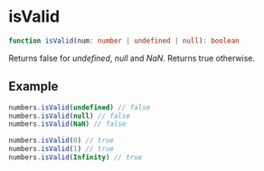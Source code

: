 # isValid

```ts
function isValid(num: number | undefined | null): boolean
```

Returns false for *undefined*, *null* and *NaN*. Returns true otherwise.

## Example

```ts
numbers.isValid(undefined) // false
numbers.isValid(null) // false
numbers.isValid(NaN) // false
```

```ts
numbers.isValid(0) // true
numbers.isValid(1) // true
numbers.isValid(Infinity) // true
```
